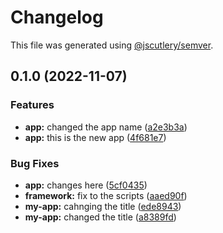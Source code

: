 # Changelog

This file was generated using [@jscutlery/semver](https://github.com/jscutlery/semver).

## 0.1.0 (2022-11-07)


### Features

* **app:** changed the app name ([a2e3b3a](https://github.com/MurrayJack/nx-build-poc/commit/a2e3b3ac52cc36d375de263730d8e92a90ef8b1e))
* **app:** this is the new app ([4f681e7](https://github.com/MurrayJack/nx-build-poc/commit/4f681e761e1580b8ab77b89da2699c2a62cd669f))


### Bug Fixes

* **app:** changes here ([5cf0435](https://github.com/MurrayJack/nx-build-poc/commit/5cf043534b965c996516ef93b1caaa38e98c7c6c))
* **framework:** fix to the scripts ([aaed90f](https://github.com/MurrayJack/nx-build-poc/commit/aaed90fb112ae29073b852298ae05ab5fb194ecd))
* **my-app:** cahnging the title ([ede8943](https://github.com/MurrayJack/nx-build-poc/commit/ede894328f87f3202886d51bb601d6b1240be842))
* **my-app:** changed the title ([a8389fd](https://github.com/MurrayJack/nx-build-poc/commit/a8389fd1eb768ec9dce5884ed4d06c5bcb520c80))
